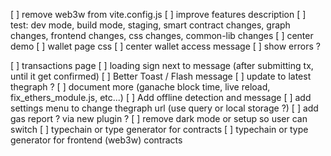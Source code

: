 [ ] remove web3w from vite.config.js
[ ] improve features description
[ ] test: dev mode, build mode, staging, smart contract changes, graph changes, frontend changes, css changes, common-lib changes
[ ] center demo
[ ] wallet page css
[ ] center wallet access message
[ ] show errors ?

[ ] transactions page
[ ] loading sign next to message (after submitting tx, until it get confirmed)
[ ] Better Toast / Flash message
[ ] update to latest thegraph ?
[ ] document more (ganache block time, live reload, fix_ethers_module.js, etc...)
[ ] Add offline detection and message
[ ] add settings menu to change thegraph url (use query or local storage ?)
[ ] add gas report ? via new plugin ?
[ ] remove dark mode or setup so user can switch
[ ] typechain or type generator for contracts
[ ] typechain or type generator for frontend (web3w) contracts
